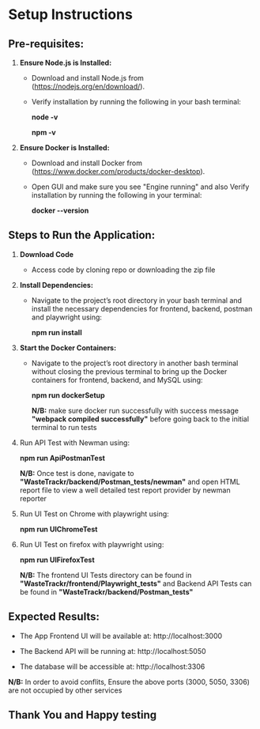 # Setup Instructions

## Pre-requisites:

1. **Ensure Node.js is Installed:**
   - Download and install Node.js from (https://nodejs.org/en/download/).
   - Verify installation by running the following in your bash terminal:
   
     **node -v**
     
     **npm -v**

2. **Ensure Docker is Installed:**
   - Download and install Docker from (https://www.docker.com/products/docker-desktop).
   - Open GUI and make sure you see "Engine running" and also Verify installation by running the following in your terminal:
   
     **docker --version**
 

## Steps to Run the Application:

1. **Download Code**
   - Access code by cloning repo or downloading the zip file

2. **Install Dependencies:**
   - Navigate to the project’s root directory in your bash terminal and install the necessary dependencies for frontend, backend, postman and playwright using:
   
     **npm run install**

3. **Start the Docker Containers:**
   - Navigate to the project’s root directory in another bash terminal without closing the previous terminal to bring up the Docker containers for  frontend, backend, and MySQL using:
   
     **npm run dockerSetup**
     
     **N/B:** make sure docker run successfully with success message **"webpack compiled successfully"** before going back to the initial terminal to run tests
     
4. Run API Test with Newman using:

      **npm run ApiPostmanTest** 
      
    **N/B:** Once test is done, navigate to **"WasteTrackr/backend/Postman_tests/newman"** and open HTML report file to view a well detailed test report provider by newman reporter

5. Run UI Test on Chrome with playwright using:
 
    **npm run UIChromeTest** 

6. Run UI Test on firefox with playwright using:

    **npm run UIFirefoxTest**

    **N/B:** The frontend UI Tests directory can be found in **"WasteTrackr/frontend/Playwright_tests"** and Backend API Tests can be found in **"WasteTrackr/backend/Postman_tests"**

## Expected Results:

- The App Frontend UI will be available at:
    http://localhost:3000
    
- The Backend API will be running at:
    http://localhost:5050
    
- The database will be accessible at:
    http://localhost:3306

**N/B:** In order to avoid conflits, Ensure the above ports (3000, 5050, 3306) are not occupied by other services

## Thank You and Happy testing
